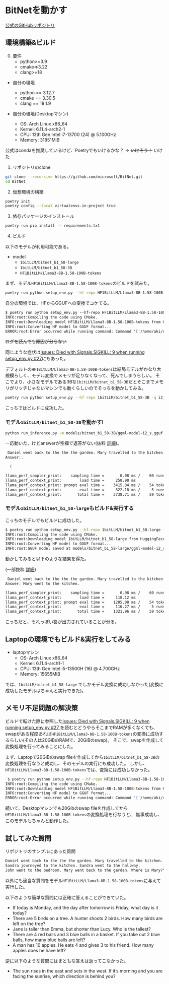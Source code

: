 # BitNetを動かす

[公式のGitHubリポジトリ](https://github.com/microsoft/BitNet)

## 環境構築&ビルド

0. 要件
    - python>=3.9
    - cmake=>3.22
    - clang>=18

- 自分の環境
    - python == 3.12.7
    - cmake == 3.30.5
    - clang == 18.1.9

- 自分の環境(Desktopマシン)
    - OS: Arch Linux x86\_64
    - Kernel: 6.11.4-arch2-1
    - CPU: 13th Gen Intel i7-13700 (24) @ 5.100GHz
    - Memory: 31851MiB

公式はcondaを推奨しているけど、Poetryでもいけるかな？ -> ~~いけそう！~~ いけた

1. リポジトリのclone

```bash
git clone --recursive https://github.com/microsoft/BitNet.git
cd BitNet
```

2. 仮想環境の構築

```bash
poetry init
poetry config --local virtualenvs.in-project true
```

3. 依存パッケージのインストール

```bash
poetry run pip install -r requirements.txt
```

4. ビルド

以下のモデルが利用可能である。

- model
    - `1bitLLM/bitnet_b1_58-large`
    - `1bitLLM/bitnet_b1_58-3B`
    - `HF1BitLLM/Llama3-8B-1.58-100B-tokens`

まず、モデル`HF1BitLLM/Llama3-8B-1.58-100B-tokens`のビルドを試みた。

```bash
poetry run python setup_env.py --hf-repo HF1BitLLM/Llama3-8B-1.58-100B-tokens -q i2_s # 結構時間がかかる
```

自分の環境では、HFからGGUFへの変換でコケてる。

```txt
$ poetry run python setup_env.py --hf-repo HF1BitLLM/Llama3-8B-1.58-100B-tokens -q i2_s
INFO:root:Compiling the code using CMake.
INFO:root:Downloading model HF1BitLLM/Llama3-8B-1.58-100B-tokens from HuggingFace to models/Llama3-8B-1.58-100B-tokens...
INFO:root:Converting HF model to GGUF format...
ERROR:root:Error occurred while running command: Command '['/home/aki/run_BitNet/BitNet/.venv/bin/python', 'utils/convert-hf-to-gguf-bitnet.py', 'models/Llama3-8B-1.58-100B-tokens', '--outtype', 'f32']' died with <Signals.SIGKILL: 9>., check details in logs/convert_to_f32_gguf.log
```

~~ログを読んでも原因が分らない~~

同じような症状は[Issues:  Died with Signals.SIGKILL: 9 when running setup_env.py #27](https://github.com/microsoft/BitNet/issues/27)にもあった。


デフォルトの`HF1BitLLM/Llama3-8B-1.58-100B-tokens`は結局モデルがかなり大規模らしく、モデル変換でメモリが足りなくなって、死んでしまうらしい。
そこでより、小さなモデルである3Bな`1bitLLM/bitnet_b1_58-3B`だとそこまでメモリがリッチじゃないマシンでも動くらしいのでそっちを動かしてみる。

```bash
poetry run python setup_env.py --hf-repo 1bitLLM/bitnet_b1_58-3B -q i2_s
```

こっちではビルドに成功した。

### モデル`1bitLLM/bitnet_b1_58-3B`を動かす!

```bash
python run_inference.py -m models/bitnet_b1_58-3B/ggml-model-i2_s.gguf -p "Daniel went back to the the the garden. Mary travelled to the kitchen. Sandra journeyed to the kitchen. Sandra went to the hallway. John went to the bedroom. Mary went back to the garden. Where is Mary?\nAnswer:" -n 6 -temp 0
```

一応動いた、けどanswerが空欄で返答がない(抜粋 [詳細](./detail/detail_1))。

```txt
 Daniel went back to the the the garden. Mary travelled to the kitchen. Sandra journeyed to the kitchen. Sandra went to the hallway. John went to the bedroom. Mary went back to the garden. Where is Mary?
Answer:.

  (

llama_perf_sampler_print:    sampling time =       0.08 ms /    60 runs   (    0.00 ms per token, 789473.68 tokens per second)
llama_perf_context_print:        load time =     250.90 ms
llama_perf_context_print: prompt eval time =    3415.84 ms /    54 tokens (   63.26 ms per token,    15.81 tokens per second)
llama_perf_context_print:        eval time =     322.18 ms /     5 runs   (   64.44 ms per token,    15.52 tokens per second)
llama_perf_context_print:       total time =    3738.71 ms /    59 tokens
```

### モデル`1bitLLM/bitnet_b1_58-large`もビルド&実行する

こっちのモデルでもビルドに成功した。
```bash
$ poetry run python setup_env.py --hf-repo 1bitLLM/bitnet_b1_58-large -q i2_s
INFO:root:Compiling the code using CMake.
INFO:root:Downloading model 1bitLLM/bitnet_b1_58-large from HuggingFace to models/bitnet_b1_58-large...
INFO:root:Converting HF model to GGUF format...
INFO:root:GGUF model saved at models/bitnet_b1_58-large/ggml-model-i2_s.gguf
```

動かしてみると以下のような結果を得た。

(一部抜粋 [詳細](./detail/detail_2))
```txt
 Daniel went back to the the the garden. Mary travelled to the kitchen. Sandra journeyed to the kitchen. Sandra went to the hallway. John went to the bedroom. Mary went back to the garden. Where is Mary?
Answer: Mary went to the kitchen.

llama_perf_sampler_print:    sampling time =       0.08 ms /    60 runs   (    0.00 ms per token, 731707.32 tokens per second)
llama_perf_context_print:        load time =     118.12 ms
llama_perf_context_print: prompt eval time =    1205.08 ms /    54 tokens (   22.32 ms per token,    44.81 tokens per second)
llama_perf_context_print:        eval time =     116.27 ms /     5 runs   (   23.25 ms per token,    43.00 tokens per second)
llama_perf_context_print:       total time =    1321.96 ms /    59 tokens
```

こっちだと、それっぽい答が出力されていることが分る。

## Laptopの環境でもビルド&実行をしてみる

- laptopマシン
    - OS: Arch Linux x86_64
    - Kernel: 6.11.4-arch1-1
    - CPU: 13th Gen Intel i5-13500H (16) @ 4.700GHz
    - Memory: 15655MiB

では、`1bitLLM/bitnet_b1_58-large` でしかモデル変換に成功しなかった(変換に成功したモデルはちゃんと実行できた)。

## メモリ不足問題の解決策

ビルドで転けた際に参照した[Issues: Died with Signals.SIGKILL: 9 when running setup_env.py #27 ](https://github.com/microsoft/BitNet/issues/27)を読むとどうやらそこまでRAMが多くなくても、
swapがある程度あれば`HF1BitLLM/Llama3-8B-1.58-100B-tokens`の変換に成功するらしい(その人は20GiBのRAMで、20GiBのswap)。
そこで、swapを作成して変換処理を行ってみることにした。

まず、Laptopで20GiBのswap fileを作成してから`1bitLLM/bitnet_b1_58-3B`の変換処理を行なうと成功し、そのモデルの実行にも成功した。
しかし、`HF1BitLLM/Llama3-8B-1.58-100B-tokens`では、変換には成功しなかった。

```bash
 $ poetry run python setup_env.py --hf-repo HF1BitLLM/Llama3-8B-1.58-100B-tokens -q i2_s
INFO:root:Compiling the code using CMake.
INFO:root:Downloading model HF1BitLLM/Llama3-8B-1.58-100B-tokens from HuggingFace to models/Llama3-8B-1.58-100B-tokens...
INFO:root:Converting HF model to GGUF format...
ERROR:root:Error occurred while running command: Command '['/home/aki/run_BitNet/BitNet/.venv/bin/python', 'utils/convert-hf-to-gguf-bitnet.py', 'models/Llama3-8B-1.58-100B-tokens', '--outtype', 'f32']' died with <Signals.SIGKILL: 9>., check details in logs/convert_to_f32_gguf.log
```

続いて、Desktopマシンでも20Gibのswap fileを作成してから`HF1BitLLM/Llama3-8B-1.58-100B-tokens`の変換処理を行なうと、
無事成功し、このモデルもちゃんと動作した。

## 試してみた質問

リポジトリのサンプルにあった質問

```txt
Daniel went back to the the the garden. Mary travelled to the kitchen.
Sandra journeyed to the kitchen. Sandra went to the hallway.
John went to the bedroom. Mary went back to the garden. Where is Mary?\nAnswer:
```

以外にも適当な質問をモデル`HF1BitLLM/Llama3-8B-1.58-100B-tokens`に与えて実行した。

以下のような簡単な質問には正確に答えることができていた。

- If today is Monday, and the day after tomorrow is Friday, what day is it today?
- There are 5 birds on a tree. A hunter shoots 2 birds. How many birds are left on the tree?
- Jane is taller than Emma, but shorter than Lucy. Who is the tallest?
-   There are 4 red balls and 3 blue balls in a basket. If you take out 2 blue balls, how many blue balls are left?
-  A man has 10 apples. He eats 4 and gives 3 to his friend. How many apples does he have left?

逆に以下のような質問にはまともな答えは返ってこなかった。

- The sun rises in the east and sets in the west. If it’s morning and you are facing the sunrise, which direction is behind you?
